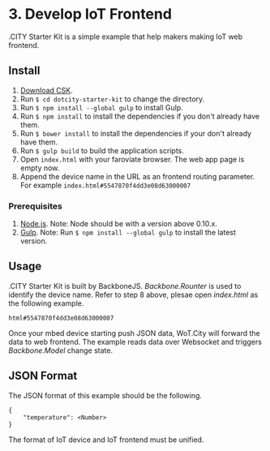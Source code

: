 # 3. Develop IoT Frontend

.CITY Starter Kit is a simple example that help makers making IoT web frontend.

## Install

1. [Download CSK](https://github.com/wotcity/dotcity-starter-kit/releases).
2. Run `$ cd dotcity-starter-kit` to change the directory.
3. Run `$ npm install --global gulp` to install Gulp.
4. Run `$ npm install` to install the dependencies if you don't already have them.
5. Run `$ bower install` to install the dependencies if your don't already have them.
6. Run `$ gulp build` to build the application scripts.
7. Open `index.html` with your faroviate browser. The web app page is empty now.
8. Append the device name in the URL as an frontend routing parameter. For example `index.html#5547870f4dd3e08d63000007`

### Prerequisites

1. [Node.js](https://nodejs.org). Note: Node should be with a version above 0.10.x.
2. [Gulp](http://gulpjs.com). Note: Run `$ npm install --global gulp` to install the latest version.

## Usage

.CITY Starter Kit is built by BackboneJS. *Backbone.Rounter* is used to identify the device name. Refer to step 8 above, plesae open *index.html* as the following example.

```
html#5547870f4dd3e08d63000007
```

Once your mbed device starting push JSON data, WoT.City will forward the data to web frontend. The example reads data over Websocket and triggers *Backbone.Model* change state. 

## JSON Format

The JSON format of this example should be the following.

```
{
    "temperature": <Number>
}
```

The format of IoT device and IoT frontend must be unified.
